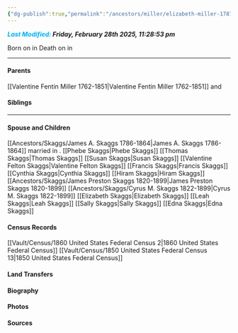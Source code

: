 ```yaml
---
{"dg-publish":true,"permalink":"/ancestors/miller/elizabeth-miller-1787-1860/","tags":["Elizabeth-Miller"]}
---
```


***<font color="#00b0f0">Last Modified:</font> Friday, February 28th 2025, 11:28:53 pm***

Born on  <!-- link to date --> in <!-- link to place -->
Death on <!-- link to date --> in <!-- link to place -->

---
#### Parents

[[Valentine Fentin Miller 1762-1851\|Valentine Fentin Miller 1762-1851]] and <!-- Link to mother-->
#### Siblings
<!-- Link to sibling -->

---
#### Spouse and Children
[[Ancestors/Skaggs/James A. Skaggs 1786-1864\|James A. Skaggs 1786-1864]] married <!-- link to date --> in <!-- link to place -->.
[[Phebe Skaggs\|Phebe Skaggs]]
[[Thomas Skaggs\|Thomas Skaggs]]
[[Susan Skaggs\|Susan Skaggs]]
[[Valentine Felton Skaggs\|Valentine Felton Skaggs]]
[[Francis Skaggs\|Francis Skaggs]]
[[Cynthia Skaggs\|Cynthia Skaggs]]
[[Hiram Skaggs\|Hiram Skaggs]]
[[Ancestors/Skaggs/James Preston Skaggs 1820-1899\|James Preston Skaggs 1820-1899]]
[[Ancestors/Skaggs/Cyrus M. Skaggs 1822-1899\|Cyrus M. Skaggs 1822-1899]]
[[Elizabeth Skaggs\|Elizabeth Skaggs]]
[[Leah Skaggs\|Leah Skaggs]]
[[Sally Skaggs\|Sally Skaggs]]
[[Edna Skaggs\|Edna Skaggs]]

#### Census Records
[[Vault/Census/1860 United States Federal Census 2\|1860 United States Federal Census]]
[[Vault/Census/1850 United States Federal Census 13\|1850 United States Federal Census]]
#### Land Transfers

#### Biography

#### Photos

#### Sources

